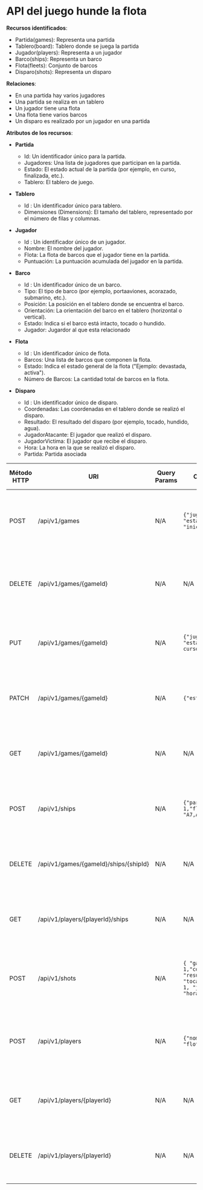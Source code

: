 # API del juego hunde la flota



**Recursos identificados**:

- Partida(games): Representa una partida
- Tablero(board): Tablero donde se juega la partida
- Jugador(players): Representa a un jugador
- Barco(ships): Representa un barco
- Flota(fleets): Conjunto de barcos
- Disparo(shots): Representa un disparo


**Relaciones**:

- En una partida hay varios jugadores
- Una partida se realiza en un tablero
- Un jugador tiene una flota
- Una flota tiene varios barcos
- Un disparo es realizado por un jugador en una partida


**Atributos de los recursos**:

- **Partida**
  - Id: Un identificador único para la partida.
  - Jugadores: Una lista de jugadores que participan en la partida.
  - Estado: El estado actual de la partida (por ejemplo, en curso, finalizada, etc.).
  - Tablero: El tablero de juego.

- **Tablero** 
  - Id : Un identificador único para tablero.
  - Dimensiones (Dimensions): El tamaño del tablero, representado por el número de filas y columnas.


- **Jugador**
  - Id : Un identificador único de un jugador.
  - Nombre: El nombre del jugador.
  - Flota: La flota de barcos que el jugador tiene en la partida.
  - Puntuación: La puntuación acumulada del jugador en la partida.


- **Barco**
  - Id : Un identificador único de un barco.
  - Tipo: El tipo de barco (por ejemplo, portaaviones, acorazado, submarino, etc.).
  - Posición: La posición en el tablero donde se encuentra el barco.
  - Orientación: La orientación del barco en el tablero (horizontal o vertical).
  - Estado: Indica si el barco está intacto, tocado o hundido.
  - Jugador: Jugardor al que esta relacionado

- **Flota**
  - Id : Un identificador único de flota.
  - Barcos: Una lista de barcos que componen la flota.
  - Estado: Indica el estado general de la flota ("Ejemplo: devastada, activa").
  - Número de Barcos: La cantidad total de barcos en la flota.

- **Disparo**

  - Id : Un identificador único de disparo.
  - Coordenadas: Las coordenadas en el tablero donde se realizó el disparo.
  - Resultado: El resultado del disparo (por ejemplo, tocado, hundido, agua).
  - JugadorAtacante: El jugador que realizó el disparo.
  - JugadorVictima: El jugador que recibe el disparo.
  - Hora: La hora en la que se realizó el disparo.
  - Partida: Partida asociada



| Método HTTP | URI                             | Query Params  | Cuerpo de la Petición                    | Cuerpo de la Respuesta                                               | Códigos de Respuesta                                    |
|-------------|---------------------------------|---------------|------------------------------------------|-----------------------------------------------------------------------|---------------------------------------------------------|
| POST        | /api/v1/games                | N/A           | `{"jugadores": [1,2], "estado": "iniciado","tablero": 1}`                    | `{"id": 1,"jugadores": [1,2], "estado": "iniciado","tablero": 1}`                                    | 201 Created<br/>400 Bad Request<br/>500 Internal Server Error |
| DELETE        | /api/v1/games/{gameId}                | N/A           | N/A                    | `{"id": 1,"jugadores": [1,2], "estado": "iniciado","tablero": 1}`                                    | 200 Created<br/>404 Not found<br/>500 Internal Server Error |
| PUT        | /api/v1/games/{gameId}                | N/A           | `{"jugadores": [1,2,3], "estado": "en curso","tablero": 1}`                    | `{"id": 1,"jugadores": [1,2,3], "estado": "en curso","tablero": 1}`                                    | 200 Ok<br/>400 Bad Request<br/>500 Internal Server Error |
| PATCH        | /api/v1/games/{gameId}                | N/A           | `{"estado": "iniciada"}`                    | `{"id": 1,"jugadores": [1,2,3], "estado": "iniciada","tablero": 1}`                                    | 200 Ok<br/>400 Bad Request<br/>500 Internal Server Error |
| GET        | /api/v1/games/{gameId}                | N/A           | N/A                    | `{"jugadores": [1,2,3],"ganador":3, "barcos": [ { "jugador": 1,"barcos": [1,2,3 ]},{"jugador": 2,"barcos": [ 3,4]},{"jugador": 3,"barcos": [5,6 ]}], "disparos": [1,2,3,4]}`                                    | 200 OK<br/>404 Not Found<br/>500 Internal Server Error |
| POST        | /api/v1/ships                | N/A           | `{"partida": 1, "jugador": 1,"flota": 2, "posicion": "A7,A8,A9,A10"}`                   | `{"barcoId": 1,"partida": 1, "jugador": 1, "flota": 2, "posicion": "A7,A8,A9,A10"}`                                    | 201 OK<br/>404 Not Found<br/>500 Internal Server Error |
| DELETE      | /api/v1/games/{gameId}/ships/{shipId}                | N/A           | N/A                   | `{"barcoId": 1,"jugador": 1,"partida": 1, "flota": 2, "posicion": "A7,A8,A9,A10"}`                                    | 200 OK<br/>404 Not Found<br/>500 Internal Server Error |
| GET        | /api/v1/players/{playerId}/ships                | N/A           | N/A                    | `{"barcos": [1,2,3]}`                                    | 200 OK<br/>404 Not Found<br/>500 Internal Server Error |
| POST        | /api/v1/shots                | N/A           | `{ "gameId": 1,"coordenadas": "A1", "resultado": "tocado","jugadorAtacante": 1, "jugadorVictima" : 2, "hora": "10:10:20"}`                    | `{"id": 1,"gameId": 1,"coordenadas": "A1", "resultado": "tocado","jugadorAtacante": 1, "jugadorVictima": 2, "hora": "10:10:20"}`                                    | 201 Created<br/>400 Bad Request<br/>500 Internal Server Error |
| POST        | /api/v1/players                | N/A           | `{"nombre": "Peter", "flota": 1}`                    | `{"id": 1, "nombre": "Peter","flota": 1, "Puntuacion": 0}`                                    | 201 Created<br/>400 Bad Request<br/>500 Internal Server Error |
| GET        | /api/v1/players/{playerId}                | N/A           | N/A                    | `{"id": 1, "nombre": "Peter","flota": 1, "Puntuacion": 0}`                                    | 200 OK<br/>404 Not Found<br/>500 Internal Server Error |
| DELETE        | /api/v1/players/{playerId}                | N/A           | N/A                    | `{"id": 1, "nombre": "Peter","flota": 1, "Puntuacion": 0}`                                    | 200 OK<br/>404 Not Found<br/>500 Internal Server Error |